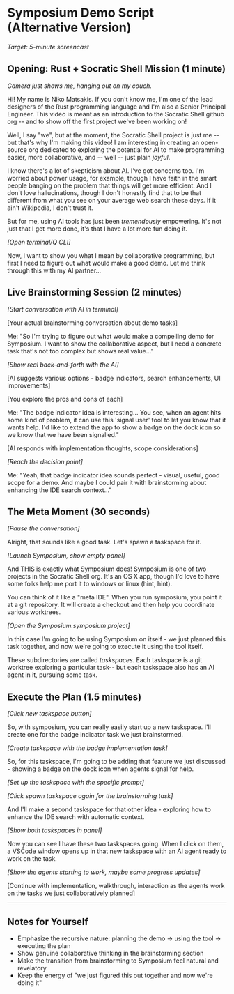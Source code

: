 # Symposium Demo Script (Alternative Version)

*Target: 5-minute screencast*

## Opening: Rust + Socratic Shell Mission (1 minute)

*Camera just shows me, hanging out on my couch.*

Hi! My name is Niko Matsakis. If you don't know me, I'm one of the lead designers of the Rust programming language and I'm also a Senior Principal Engineer. This video is meant as an introduction to the Socratic Shell github org -- and to show off the first project we've been working on!

Well, I say "we", but at the moment, the Socratic Shell project is just me -- but that's why I'm making this video! I am interesting in creating an open-source org dedicated to exploring the potential for AI to make programming easier, more collaborative, and -- well -- just plain *joyful*.

I know there's a lot of skepticism about AI. I've got concerns too. I'm worried about power usage, for example, though I have faith in the smart people banging on the problem that things will get more efficient. And I don't love hallucinations, though I don't honestly find that to be that different from what you see on your average web search these days. If it ain't Wikipedia, I don't trust it.

But for me, using AI tools has just been *tremendously* empowering. It's not just that I get more done, it's that I have a lot more fun doing it.

*[Open terminal/Q CLI]*

Now, I want to show you what I mean by collaborative programming, but first I need to figure out what would make a good demo. Let me think through this with my AI partner...

## Live Brainstorming Session (2 minutes)

*[Start conversation with AI in terminal]*

[Your actual brainstorming conversation about demo tasks]

Me: "So I'm trying to figure out what would make a compelling demo for Symposium. I want to show the collaborative aspect, but I need a concrete task that's not too complex but shows real value..."

*[Show real back-and-forth with the AI]*

[AI suggests various options - badge indicators, search enhancements, UI improvements]

[You explore the pros and cons of each]

Me: "The badge indicator idea is interesting... You see, when an agent hits some kind of problem, it can use this 'signal user' tool to let you know that it wants help. I'd like to extend the app to show a badge on the dock icon so we know that we have been signalled."

[AI responds with implementation thoughts, scope considerations]

*[Reach the decision point]*

Me: "Yeah, that badge indicator idea sounds perfect - visual, useful, good scope for a demo. And maybe I could pair it with brainstorming about enhancing the IDE search context..."

## The Meta Moment (30 seconds)

*[Pause the conversation]*

Alright, that sounds like a good task. Let's spawn a taskspace for it.

*[Launch Symposium, show empty panel]*

And THIS is exactly what Symposium does! Symposium is one of two projects in the Socratic Shell org. It's an OS X app, though I'd love to have some folks help me port it to windows or linux (hint, hint).

You can think of it like a "meta IDE". When you run symposium, you point it at a git repository. It will create a checkout and then help you coordinate various worktrees.

*[Open the Symposium.symposium project]*

In this case I'm going to be using Symposium on itself - we just planned this task together, and now we're going to execute it using the tool itself.

These subdirectories are called *taskspaces*. Each taskspace is a git worktree exploring a particular task-- but each taskspace also has an AI agent in it, pursuing some task.

## Execute the Plan (1.5 minutes)

*[Click new taskspace button]*

So, with symposium, you can really easily start up a new taskspace. I'll create one for the badge indicator task we just brainstormed.

*[Create taskspace with the badge implementation task]*

So, for this taskspace, I'm going to be adding that feature we just discussed - showing a badge on the dock icon when agents signal for help.

*[Set up the taskspace with the specific prompt]*

*[Click spawn taskspace again for the brainstorming task]*

And I'll make a second taskspace for that other idea - exploring how to enhance the IDE search with automatic context.

*[Show both taskspaces in panel]*

Now you can see I have these two taskspaces going. When I click on them, a VSCode window opens up in that new taskspace with an AI agent ready to work on the task.

*[Show the agents starting to work, maybe some progress updates]*

[Continue with implementation, walkthrough, interaction as the agents work on the tasks we just collaboratively planned]

---

## Notes for Yourself

- Emphasize the recursive nature: planning the demo → using the tool → executing the plan
- Show genuine collaborative thinking in the brainstorming section
- Make the transition from brainstorming to Symposium feel natural and revelatory
- Keep the energy of "we just figured this out together and now we're doing it"
